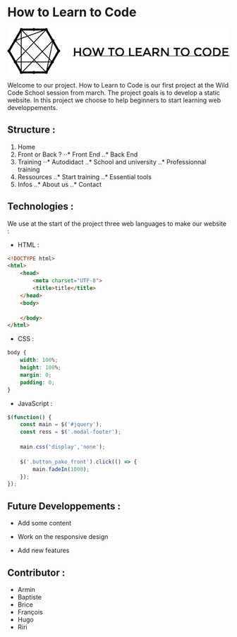 # How to Learn to Code

![alt text](https://github.com/K0Si-003/lyon-0320-how-to-learn-to-code/blob/master/img/logo.png "Logo How to Learn to Code")

Welcome to our project. How to Learn to Code is our first project at the Wild Code School session from march. The project goals is to develop a static website. In this project we choose to help beginners to start learning web developpements.

## Structure :

1. Home
2. Front or Back ?
⋅⋅* Front End
..* Back End
3. Training
⋅⋅* Autodidact
..* School and university 
..* Professionnal training
4. Ressources
..* Start training
..* Essential tools
5. Infos
..* About us
..* Contact

## Technologies :

We use at the start of the project three web languages to make our website :

* HTML :
```html
<!DOCTYPE html>
<html>
    <head>
        <meta charset="UTF-8">
        <title>title</title>
    </head>
    <body>
  
    </body>
</html>
```

* CSS :
```css
body {
    width: 100%;
    height: 100%;
    margin: 0;
    padding: 0;
}
```

* JavaScript :
```javascript
$(function() {
	const main = $('#jquery');
	const ress = $('.modal-footer');

    main.css('display','none');

	$('.button_pako_front').click(() => {
		main.fadeIn(1000);
	});
});
```

## Future Developpements :

* Add some content

* Work on the responsive design

* Add new features

## Contributor :

* Armin
* Baptiste
* Brice
* François
* Hugo
* Riri